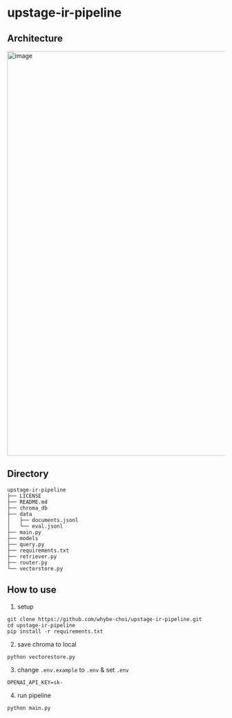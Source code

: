 # upstage-ir-pipeline

## Architecture
<img width="935" alt="image" src="https://github.com/whybe-choi/upstage-ir-pipeline/assets/64704608/bb815f43-247d-4120-bc03-cf98b5627dd8">

## Directory
```
upstage-ir-pipeline
├── LICENSE
├── README.md
├── chroma_db
├── data
│   ├── documents.jsonl
│   └── eval.jsonl
├── main.py
├── models
├── query.py
├── requirements.txt
├── retriever.py
├── router.py
└── vectorstore.py
```

## How to use
1. setup
```
git clone https://github.com/whybe-choi/upstage-ir-pipeline.git
cd upstage-ir-pipeline
pip install -r requirements.txt
```
2. save chroma to local
```
python vectorestore.py
```

3. change `.env.example` to `.env` & set `.env`
```
OPENAI_API_KEY=sk-
```
4. run pipeline
```
python main.py
```